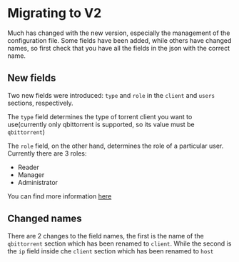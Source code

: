 # Migrating to V2

Much has changed with the new version, especially the management of the configuration file. Some fields have been added, while others have changed names, so first check that you have all the fields in the json with the correct name.

## New fields

Two new fields were introduced: `type` and `role` in the `client` and `users` sections, respectively.

The `type` field determines the type of torrent client you want to use(currently only qbittorrent is supported, so its value must be `qbittorrent`)

The `role` field, on the other hand, determines the role of a particular user. Currently there are 3 roles: 
- Reader
- Manager
- Administrator 

You can find more information [here](configuration_file/#enums)

## Changed names

There are 2 changes to the field names, the first is the name of the `qbittorrent` section which has been renamed to `client`. While the second is the `ip` field inside che `client` section which has been renamed to `host`